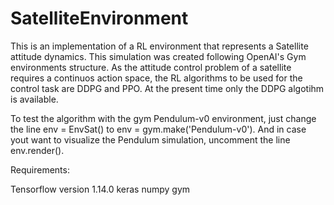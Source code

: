 # SatelliteEnvironment

This is an implementation of a RL environment that represents a Satellite attitude dynamics. This simulation was created following OpenAI's Gym environments structure. As the attitude control problem of a satellite requires a continuos action space, the RL algorithms to be used for the control task are DDPG and PPO. At the present time only the DDPG algotihm is available.

To test the algorithm with the gym Pendulum-v0 environment, just change the line env = EnvSat() to env = gym.make('Pendulum-v0'). And in case yout want to visualize the Pendulum simulation, uncomment the line env.render().

Requirements:

Tensorflow version 1.14.0
keras
numpy
gym
